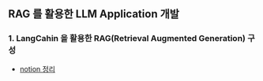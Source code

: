 ## RAG 를 활용한 LLM Application 개발

### 1. LangCahin 을 활용한 RAG(Retrieval Augmented Generation) 구성
- [notion 정리](https://legday.notion.site/1-LangChain-Retrieval-Augmented-Generation-RAG-158f9ce6f77e803999dfcede3847f467?pvs=4)